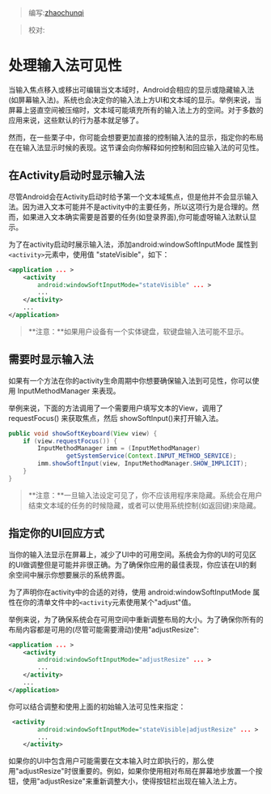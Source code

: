 > 编写:[zhaochunqi](https://github.com/zhaochunqi)

> 校对:

# 处理输入法可见性

当输入焦点移入或移出可编辑当文本域时，Android会相应的显示或隐藏输入法(如屏幕输入法)。系统也会决定你的输入法上方UI和文本域的显示。举例来说，当屏幕上竖直空间被压缩时，文本域可能填充所有的输入法上方的空间。对于多数的应用来说，这些默认的行为基本就足够了。

然而，在一些栗子中，你可能会想要更加直接的控制输入法的显示，指定你的布局在在输入法显示时候的表现。这节课会向你解释如何控制和回应输入法的可见性。

## 在Activity启动时显示输入法

尽管Android会在Activity启动时给予第一个文本域焦点，但是他并不会显示输入法。因为进入文本可能并不是activity中的主要任务，所以这项行为是合理的。然而，如果进入文本确实需要是首要的任务(如登录界面),你可能虚呀输入法默认显示。

为了在activity启动时展示输入法，添加android:windowSoftInputMode 属性到`<activity>`元素中，使用值 "stateVisible"，如下：

```xml
<application ... >
    <activity
        android:windowSoftInputMode="stateVisible" ... >
        ...
    </activity>
    ...
</application>
```

>**注意：**如果用户设备有一个实体键盘，软键盘输入法可能不显示。

## 需要时显示输入法

如果有一个方法在你的activity生命周期中你想要确保输入法到可见性，你可以使用 InputMethodManager 来表现。

举例来说，下面的方法调用了一个需要用户填写文本的View，调用了requestFocus() 来获取焦点，然后 showSoftInput()来打开输入法。

```java
public void showSoftKeyboard(View view) {
    if (view.requestFocus()) {
        InputMethodManager imm = (InputMethodManager)
                getSystemService(Context.INPUT_METHOD_SERVICE);
        imm.showSoftInput(view, InputMethodManager.SHOW_IMPLICIT);
    }
}
```

>**注意：**一旦输入法设定可见了，你不应该用程序来隐藏。系统会在用户结束文本域的任务的时候隐藏，或者可以使用系统控制(如返回键)来隐藏。

## 指定你的UI回应方式

当你的输入法显示在屏幕上，减少了UI中的可用空间。系统会为你的UI的可见区的UI做调整但是可能并非很正确。为了确保你应用的最佳表现，你应该在UI的剩余空间中展示你想要展示的系统界面。

为了声明你在activity中的合适的对待，使用 android:windowSoftInputMode 属性在你的清单文件中的`<activity`元素使用某个"adjust"值。

举例来说，为了确保系统会在可用空间中重新调整布局的大小。为了确保你所有的布局内容都是可用的(尽管可能需要滑动)使用"adjustResize":

```xml
<application ... >
    <activity
        android:windowSoftInputMode="adjustResize" ... >
        ...
    </activity>
    ...
</application>
```

你可以结合调整和使用上面的初始输入法可见性来指定：

```xml
 <activity
        android:windowSoftInputMode="stateVisible|adjustResize" ... >
        ...
    </activity>
```

如果你的UI中包含用户可能需要在文本输入时立即执行的，那么使用"adjustResize"时很重要的。例如，如果你使用相对布局在屏幕地步放置一个按钮，使用"adjustResize"来重新调整大小，使得按钮栏出现在输入法上方。
